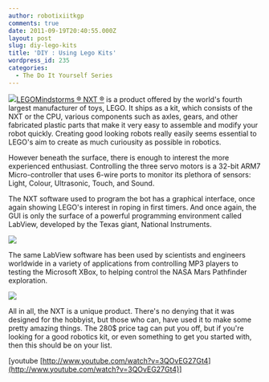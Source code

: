 ```yaml
---
author: robotixiitkgp
comments: true
date: 2011-09-19T20:40:55.000Z
layout: post
slug: diy-lego-kits
title: 'DIY : Using Lego Kits'
wordpress_id: 235
categories:
  - The Do It Yourself Series
---
```


![](https://lh5.googleusercontent.com/eVpKEckQVaBsafYTNSLygakt6F-CSlwOt08zPWMgVKnt_2ulov7Wn8LIIO1sgLAdXJQ_aZco0B-IUx7weIhqCnbamb5TFHW6HvajkpGV6iN_1a6snj4)[LEGOMindstorms](http://mindstorms.lego.com/en-us/default.aspx)[ ® ](http://mindstorms.lego.com/en-us/default.aspx)[NXT](http://mindstorms.lego.com/en-us/default.aspx)[ ®](http://mindstorms.lego.com/en-us/default.aspx) is a product offered by the world's fourth largest manufacturer of toys, LEGO. It ships as a kit, which consists of the NXT or the CPU, various components such as axles, gears, and other fabricated plastic parts that make it very easy to assemble and modify your robot quickly. Creating good looking robots really easily seems essential to LEGO's aim to create as much curiousity as possible in robotics.

However beneath the surface, there is enough to interest the more experienced enthusiast. Controlling the three servo motors is a 32-bit ARM7 Micro-controller that uses  6-wire ports to monitor its plethora of sensors: Light, Colour, Ultrasonic, Touch, and Sound.

The NXT software used to program the bot has a graphical interface, once again showing LEGO's interest in roping in first timers. And once again, the GUI is only the surface of a powerful programming environment called LabView, developed by the Texas giant, National Instruments.

![](https://lh3.googleusercontent.com/smujFu9zXBb2uzcLMhRsDTqoCoQ5MbrYqtI-trFwi3MLM9Ile_EEm8ws4FdM-r2NQuQzu5_IoL_P5TXK5aVrW6T90k3GyHFiue8kx3W_Qidw_XukHfk)

The same LabView software has been used by scientists and engineers worldwide in a variety of applications from controlling MP3 players to testing the Microsoft XBox, to helping  control the NASA Mars Pathfinder exploration.

![](https://lh6.googleusercontent.com/VztstTJAfhPgsvJzOE4FLaTrzVk5Xf02J5WTxErLJMY1TZGbhPjfb2WIfGthoKviedb5HhKBwm8wf-GNS4dquJOZvRVsEKDn_DSxWMB7VFlojjtcQuM)

All in all, the NXT is a unique product. There's no denying that it was designed for the hobbyist, but those who can, have used it to make some pretty amazing things. The 280$ price tag can put you off, but if you're looking for a good robotics kit, or even something to get you started with, then this should be on your list.

[youtube [http://www.youtube.com/watch?v=3QOvEG27Gt4](http://www.youtube.com/watch?v=3QOvEG27Gt4)]
